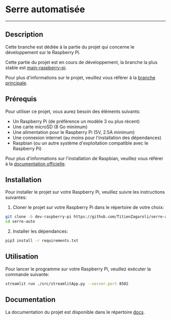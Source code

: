 # Serre automatisée

---

## Description

Cette branche est dédiée à la partie du projet qui concerne le développement sur le Raspberry Pi.

Cette partie du projet est en cours de développement, la branche la plus stable est [main-raspberry-pi](https://github.com/TitienZagaroli/serre-auto/tree/main-raspberry-pi).

Pour plus d'informations sur le projet, veuillez vous référer à la [branche principale](https://github.com/TitienZagaroli/serre-auto).

## Prérequis

Pour utiliser ce projet, vous aurez besoin des éléments suivants:
- Un Raspberry Pi (de préférence un modèle 3 ou plus récent)
- Une carte microSD (8 Go minimum)
- Une alimentation pour le Raspberry Pi (5V, 2.5A minimum)
- Une connexion internet (au moins pour l'installation des dépendances)
- Raspbian (ou un autre système d'exploitation compatible avec le Raspberry Pi)

Pour plus d'informations sur l'installation de Raspbian, veuillez vous référer à la [documentation officielle](https://www.raspberrypi.com/documentation/computers/getting-started.html#install-an-operating-system).

## Installation

Pour installer le projet sur votre Raspberry Pi, veuillez suivre les instructions suivantes:

1. Cloner le projet sur votre Raspberry Pi dans le répertoire de votre choix:
```bash	
git clone -b dev-raspberry-pi https://github.com/TitienZagaroli/serre-auto.git
cd serre-auto
```

2. Installer les dépendances:
```bash
pip3 install -r requirements.txt
```

## Utilisation

Pour lancer le programme sur votre Raspberry Pi, veuillez exécuter la commande suivante:
```bash
streamlit run ./src/streamlitApp.py --server.port 8502
```	

## Documentation

La documentation du projet est disponible dans le répertoire [docs](./docs).
